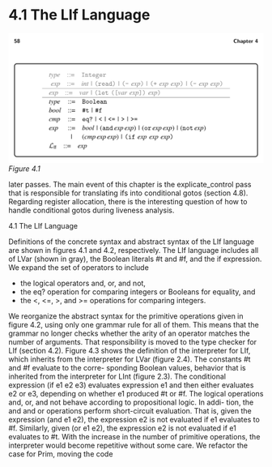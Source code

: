 # 4.1 The LIf Language

![Figure 4.1...](images/page_72_vector_cluster_221.png)
*Figure 4.1*

later passes. The main event of this chapter is the explicate_control pass that is responsible for translating ifs into conditional gotos (section 4.8). Regarding register allocation, there is the interesting question of how to handle conditional gotos during liveness analysis.

4.1 The LIf Language

Definitions of the concrete syntax and abstract syntax of the LIf language are shown in figures 4.1 and 4.2, respectively. The LIf language includes all of LVar (shown in gray), the Boolean literals #t and #f, and the if expression. We expand the set of operators to include

* the logical operators and, or, and not,
* the eq? operation for comparing integers or Booleans for equality, and
* the <, <=, >, and >= operations for comparing integers.

We reorganize the abstract syntax for the primitive operations given in figure 4.2, using only one grammar rule for all of them. This means that the grammar no longer checks whether the arity of an operator matches the number of arguments. That responsibility is moved to the type checker for LIf (section 4.2). Figure 4.3 shows the definition of the interpreter for LIf, which inherits from the interpreter for LVar (figure 2.4). The constants #t and #f evaluate to the corre- sponding Boolean values, behavior that is inherited from the interpreter for LInt (figure 2.3). The conditional expression (if e1 e2 e3) evaluates expression e1 and then either evaluates e2 or e3, depending on whether e1 produced #t or #f. The logical operations and, or, and not behave according to propositional logic. In addi- tion, the and and or operations perform short-circuit evaluation. That is, given the expression (and e1 e2), the expression e2 is not evaluated if e1 evaluates to #f. Similarly, given (or e1 e2), the expression e2 is not evaluated if e1 evaluates to #t. With the increase in the number of primitive operations, the interpreter would become repetitive without some care. We refactor the case for Prim, moving the code

